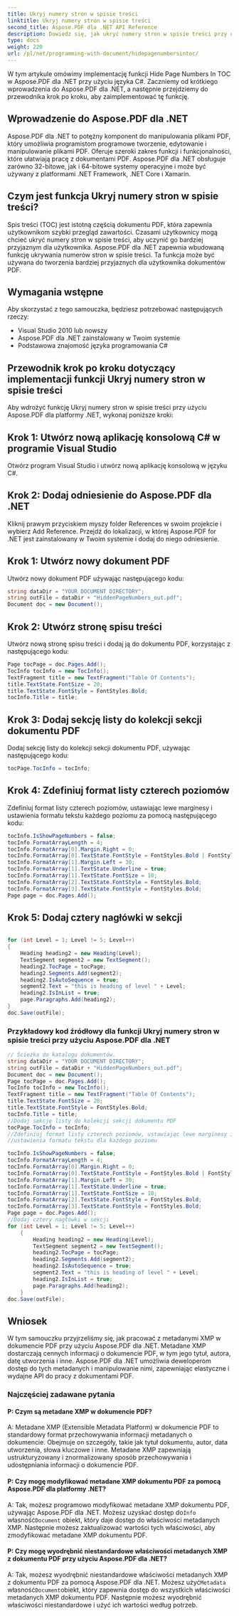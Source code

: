 ```yaml
---
title: Ukryj numery stron w spisie treści
linktitle: Ukryj numery stron w spisie treści
second_title: Aspose.PDF dla .NET API Reference
description: Dowiedz się, jak ukryć numery stron w spisie treści przy użyciu Aspose.PDF dla platformy .NET, korzystając z tego przewodnika krok po kroku.
type: docs
weight: 220
url: /pl/net/programming-with-document/hidepagenumbersintoc/
---
```

W tym artykule omówimy implementację funkcji Hide Page Numbers In TOC w Aspose.PDF dla .NET przy użyciu języka C#. Zaczniemy od krótkiego wprowadzenia do Aspose.PDF dla .NET, a następnie przejdziemy do przewodnika krok po kroku, aby zaimplementować tę funkcję. 

## Wprowadzenie do Aspose.PDF dla .NET

Aspose.PDF dla .NET to potężny komponent do manipulowania plikami PDF, który umożliwia programistom programowe tworzenie, edytowanie i manipulowanie plikami PDF. Oferuje szeroki zakres funkcji i funkcjonalności, które ułatwiają pracę z dokumentami PDF. Aspose.PDF dla .NET obsługuje zarówno 32-bitowe, jak i 64-bitowe systemy operacyjne i może być używany z platformami .NET Framework, .NET Core i Xamarin. 

## Czym jest funkcja Ukryj numery stron w spisie treści?

Spis treści (TOC) jest istotną częścią dokumentu PDF, która zapewnia użytkownikom szybki przegląd zawartości. Czasami użytkownicy mogą chcieć ukryć numery stron w spisie treści, aby uczynić go bardziej przyjaznym dla użytkownika. Aspose.PDF dla .NET zapewnia wbudowaną funkcję ukrywania numerów stron w spisie treści. Ta funkcja może być używana do tworzenia bardziej przyjaznych dla użytkownika dokumentów PDF. 

## Wymagania wstępne

Aby skorzystać z tego samouczka, będziesz potrzebować następujących rzeczy:

- Visual Studio 2010 lub nowszy
- Aspose.PDF dla .NET zainstalowany w Twoim systemie
- Podstawowa znajomość języka programowania C#

## Przewodnik krok po kroku dotyczący implementacji funkcji Ukryj numery stron w spisie treści

Aby wdrożyć funkcję Ukryj numery stron w spisie treści przy użyciu Aspose.PDF dla platformy .NET, wykonaj poniższe kroki:

## Krok 1: Utwórz nową aplikację konsolową C# w programie Visual Studio

Otwórz program Visual Studio i utwórz nową aplikację konsolową w języku C#.

## Krok 2: Dodaj odniesienie do Aspose.PDF dla .NET

Kliknij prawym przyciskiem myszy folder References w swoim projekcie i wybierz Add Reference. Przejdź do lokalizacji, w której Aspose.PDF for .NET jest zainstalowany w Twoim systemie i dodaj do niego odniesienie.

## Krok 1: Utwórz nowy dokument PDF

Utwórz nowy dokument PDF używając następującego kodu:

```csharp
string dataDir = "YOUR DOCUMENT DIRECTORY";
string outFile = dataDir + "HiddenPageNumbers_out.pdf";
Document doc = new Document();
```

## Krok 2: Utwórz stronę spisu treści

Utwórz nową stronę spisu treści i dodaj ją do dokumentu PDF, korzystając z następującego kodu:

```csharp
Page tocPage = doc.Pages.Add();
TocInfo tocInfo = new TocInfo();
TextFragment title = new TextFragment("Table Of Contents");
title.TextState.FontSize = 20;
title.TextState.FontStyle = FontStyles.Bold;
tocInfo.Title = title;
```

## Krok 3: Dodaj sekcję listy do kolekcji sekcji dokumentu PDF

Dodaj sekcję listy do kolekcji sekcji dokumentu PDF, używając następującego kodu:

```csharp
tocPage.TocInfo = tocInfo;
```

## Krok 4: Zdefiniuj format listy czterech poziomów

Zdefiniuj format listy czterech poziomów, ustawiając lewe marginesy i ustawienia formatu tekstu każdego poziomu za pomocą następującego kodu:

```csharp
tocInfo.IsShowPageNumbers = false;
tocInfo.FormatArrayLength = 4;
tocInfo.FormatArray[0].Margin.Right = 0;
tocInfo.FormatArray[0].TextState.FontStyle = FontStyles.Bold | FontStyles.Italic;
tocInfo.FormatArray[1].Margin.Left = 30;
tocInfo.FormatArray[1].TextState.Underline = true;
tocInfo.FormatArray[1].TextState.FontSize = 10;
tocInfo.FormatArray[2].TextState.FontStyle = FontStyles.Bold;
tocInfo.FormatArray[3].TextState.FontStyle = FontStyles.Bold;
Page page = doc.Pages.Add();
```

## Krok 5: Dodaj cztery nagłówki w sekcji

```csharp

for (int Level = 1; Level != 5; Level++)
{ 
	Heading heading2 = new Heading(Level); 
	TextSegment segment2 = new TextSegment(); 
	heading2.TocPage = tocPage; 
	heading2.Segments.Add(segment2); 
	heading2.IsAutoSequence = true; 
	segment2.Text = "this is heading of level " + Level; 
	heading2.IsInList = true; 
	page.Paragraphs.Add(heading2); 
}
doc.Save(outFile);

```

### Przykładowy kod źródłowy dla funkcji Ukryj numery stron w spisie treści przy użyciu Aspose.PDF dla .NET

```csharp
// Ścieżka do katalogu dokumentów.
string dataDir = "YOUR DOCUMENT DIRECTORY";
string outFile = dataDir + "HiddenPageNumbers_out.pdf";
Document doc = new Document();
Page tocPage = doc.Pages.Add();
TocInfo tocInfo = new TocInfo();
TextFragment title = new TextFragment("Table Of Contents");
title.TextState.FontSize = 20;
title.TextState.FontStyle = FontStyles.Bold;
tocInfo.Title = title;
//Dodaj sekcję listy do kolekcji sekcji dokumentu PDF
tocPage.TocInfo = tocInfo;
//Zdefiniuj format listy czterech poziomów, ustawiając lewe marginesy i
//ustawienia formatu tekstu dla każdego poziomu

tocInfo.IsShowPageNumbers = false;
tocInfo.FormatArrayLength = 4;
tocInfo.FormatArray[0].Margin.Right = 0;
tocInfo.FormatArray[0].TextState.FontStyle = FontStyles.Bold | FontStyles.Italic;
tocInfo.FormatArray[1].Margin.Left = 30;
tocInfo.FormatArray[1].TextState.Underline = true;
tocInfo.FormatArray[1].TextState.FontSize = 10;
tocInfo.FormatArray[2].TextState.FontStyle = FontStyles.Bold;
tocInfo.FormatArray[3].TextState.FontStyle = FontStyles.Bold;
Page page = doc.Pages.Add();
//Dodaj cztery nagłówki w sekcji
for (int Level = 1; Level != 5; Level++)
	{ 
		Heading heading2 = new Heading(Level); 
		TextSegment segment2 = new TextSegment(); 
		heading2.TocPage = tocPage; 
		heading2.Segments.Add(segment2); 
		heading2.IsAutoSequence = true; 
		segment2.Text = "this is heading of level " + Level; 
		heading2.IsInList = true; 
		page.Paragraphs.Add(heading2); 
	}
doc.Save(outFile);
```

## Wniosek

W tym samouczku przyjrzeliśmy się, jak pracować z metadanymi XMP w dokumencie PDF przy użyciu Aspose.PDF dla .NET. Metadane XMP dostarczają cennych informacji o dokumencie PDF, w tym jego tytuł, autora, datę utworzenia i inne. Aspose.PDF dla .NET umożliwia deweloperom dostęp do tych metadanych i manipulowanie nimi, zapewniając elastyczne i wydajne API do pracy z dokumentami PDF.

### Najczęściej zadawane pytania

#### P: Czym są metadane XMP w dokumencie PDF?

A: Metadane XMP (Extensible Metadata Platform) w dokumencie PDF to standardowy format przechowywania informacji metadanych o dokumencie. Obejmuje on szczegóły, takie jak tytuł dokumentu, autor, data utworzenia, słowa kluczowe i inne. Metadane XMP zapewniają ustrukturyzowany i znormalizowany sposób przechowywania i udostępniania informacji o dokumencie PDF.

#### P: Czy mogę modyfikować metadane XMP dokumentu PDF za pomocą Aspose.PDF dla platformy .NET?

 A: Tak, możesz programowo modyfikować metadane XMP dokumentu PDF, używając Aspose.PDF dla .NET. Możesz uzyskać dostęp do`Info` własność`Document` obiekt, który daje dostęp do właściwości metadanych XMP. Następnie możesz zaktualizować wartości tych właściwości, aby zmodyfikować metadane XMP dokumentu PDF.

#### P: Czy mogę wyodrębnić niestandardowe właściwości metadanych XMP z dokumentu PDF przy użyciu Aspose.PDF dla .NET?

 A: Tak, możesz wyodrębnić niestandardowe właściwości metadanych XMP z dokumentu PDF za pomocą Aspose.PDF dla .NET. Możesz użyć`Metadata` własność`Document`obiekt, który zapewnia dostęp do wszystkich właściwości metadanych XMP dokumentu PDF. Następnie możesz wyodrębnić właściwości niestandardowe i użyć ich wartości według potrzeb.